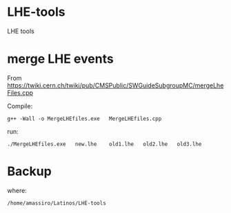 LHE-tools
=========

LHE tools

merge LHE events
====

From https://twiki.cern.ch/twiki/pub/CMSPublic/SWGuideSubgroupMC/mergeLheFiles.cpp

Compile:

    g++ -Wall -o MergeLHEfiles.exe   MergeLHEfiles.cpp

run:

    ./MergeLHEfiles.exe   new.lhe    old1.lhe   old2.lhe   old3.lhe


Backup
====

where:

    /home/amassiro/Latinos/LHE-tools

